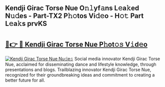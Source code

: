 ## Kendji Girac Torse Nue O𝚗𝚕yf𝚊ns L𝚎a𝚔ed N𝚞𝚍es - Part-TX2 P𝚑𝚘tos Vi𝚍𝚎o - H𝚘𝚝 Part L𝚎a𝚔s prvKS

# <h2><a href="http://kf5ny1h.oniu.top/?m=Kendji+Girac+Torse+Nue">🔗👉 🔴 Kendji Girac Torse Nue P𝚑ot𝚘𝚜 V𝚒d𝚎o</a></h2>

[![Kendji Girac Torse Nue Nu𝚍e𝚜](https://i.imgur.com/0qMVB7G.gif)](http://kf5ny1h.oniu.top/?m=Kendji+Girac+Torse+Nue)
Social media innovator Kendji Girac Torse Nue, acclaimed for disseminating dance and lifestyle knowledge, through presentations and blogs. Trailblazing innovator Kendji Girac Torse Nue, recognized for their groundbreaking ideas and commitment to creating a better future for all.  
